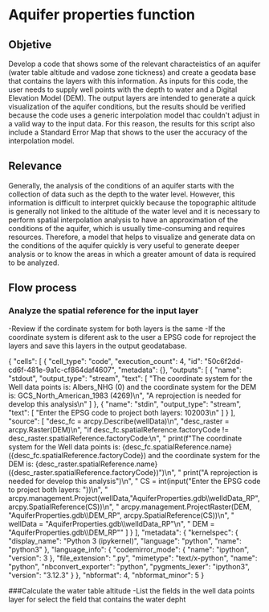 # Aquifer properties function
## Objetive
Develop a code that shows some of the relevant characteistics of an aquifer (water table altitude and vadose zone tickness) and create a geodata base that contains the layers with this information. As inputs for this code, the user needs to supply well points with the depth to water and a Digital Elevation Model (DEM). The output layers are intended to generate a quick visualization of the aquifer conditions, but the results should be verified because the code uses a generic interpolation model thac couldn't adjust in a valid way to the input data. For this reason, the results for this script also include a Standard Error Map that shows to the user the accuracy of the interpolation model.
## Relevance
Generally, the analysis of the conditions of an aquifer starts with the collection of data such as the depth to the water level. However, this information is difficult to interpret quickly because the topographic altitude is generally not linked to the altitude of the water level and it is necessary to perform spatial interpolation analysis to have an approximation of the conditions of the aquifer, which is usually time-consuming and requires resources. Therefore, a model that helps to visualize and generate data on the conditions of the aquifer quickly is very useful to generate deeper analysis or to know the areas in which a greater amount of data is required to be analyzed.
## Flow process
### Analyze the spatial reference for the input layer
  -Review if the cordinate system for both layers is the same
    -If the coordinate system is diferent ask to the user a EPSG code for reproject the layers and save this layers in the output geodatabase.

{
 "cells": [
  {
   "cell_type": "code",
   "execution_count": 4,
   "id": "50c6f2dd-cd6f-481e-9a1c-cf864daf4607",
   "metadata": {},
   "outputs": [
    {
     "name": "stdout",
     "output_type": "stream",
     "text": [
      "The coordinate system for the Well data points is: Albers_NHG (0) and the coordinate system for the DEM is: GCS_North_American_1983 (4269)\n",
      "A reprojection is needed for develop this analysis\n"
     ]
    },
    {
     "name": "stdin",
     "output_type": "stream",
     "text": [
      "Enter the EPSG code to project both layers:  102003\n"
     ]
    }
   ],
   "source": [
    "desc_fc = arcpy.Describe(wellData)\n",
    "desc_raster = arcpy.Raster(DEM)\n",
    "if desc_fc.spatialReference.factoryCode != desc_raster.spatialReference.factoryCode:\n",
    "    print(f\"The coordinate system for the Well data points is: {desc_fc.spatialReference.name} ({desc_fc.spatialReference.factoryCode}) and the coordinate system for the DEM is: {desc_raster.spatialReference.name} ({desc_raster.spatialReference.factoryCode})\")\n",
    "    print(\"A reprojection is needed for develop this analysis\")\n",
    "    CS = int(input(\"Enter the EPSG code to project both layers: \"))\n",
    "    arcpy.management.Project(wellData,\"AquiferProperties.gdb\\\\welldData_RP\",arcpy.SpatialReference(CS))\n",
    "    arcpy.management.ProjectRaster(DEM, \"AquiferProperties.gdb\\\\DEM_RP\", arcpy.SpatialReference(CS))\n",
    "    wellData = \"AquiferProperties.gdb\\\\welldData_RP\"\n",
    "    DEM = \"AquiferProperties.gdb\\\\DEM_RP\""
   ]
  }
 ],
 "metadata": {
  "kernelspec": {
   "display_name": "Python 3 (ipykernel)",
   "language": "python",
   "name": "python3"
  },
  "language_info": {
   "codemirror_mode": {
    "name": "ipython",
    "version": 3
   },
   "file_extension": ".py",
   "mimetype": "text/x-python",
   "name": "python",
   "nbconvert_exporter": "python",
   "pygments_lexer": "ipython3",
   "version": "3.12.3"
  }
 },
 "nbformat": 4,
 "nbformat_minor": 5
}

###Calculate the water table altitude
  -List the fields in the well data points layer for select the field that contains the water depht
  

